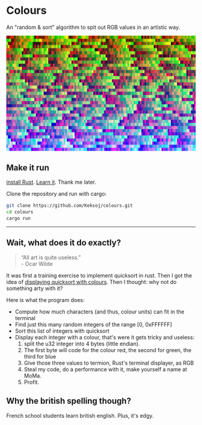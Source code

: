 # Colours

An "random & sort" algorithm to spit out RGB values in an artistic way.

![I feel proud](screenshot.png)


## Make it run

[install Rust](https://www.rust-lang.org/tools/install).
[Learn it](https://doc.rust-lang.org/book/).
Thank me later.

Clone the repository and run with cargo:

```sh
git clone https://github.com/Keksoj/colours.git
cd colours
cargo run
```

---

## Wait, what does it do exactly?

> “All art is quite useless.”  
    - Ocar Wilde

It was first a training exercise to implement quicksort in rust.
Then I got the idea of [displaying quicksort with colours](https://github.com/Keksoj/sorting-colours).
Then I thought: why not do something arty with it?

Here is what the program does:

-   Compute how much characters (and thus, colour units) can fit in the terminal
-   Find just this many random integers of the range [0, 0xFFFFFF]
-   Sort this list of integers with quicksort
-   Display each integer with a colour, that's were it gets tricky and useless:
    1. split the u32 integer into 4 bytes (little endian).
    2. The first byte will code for the colour red, the second for green, the third for blue
    3. Give those three values to termion, Rust's terminal displayer, as RGB
    4. Steal my code, do a performance with it, make yourself a name at MoMa.
    5. Profit.


## Why the british spelling though?

French school students learn british english. Plus, it's edgy.